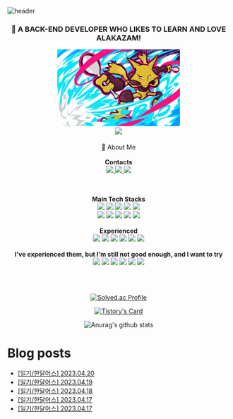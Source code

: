 
![header](https://capsule-render.vercel.app/api?type=waving&color=auto&height=300&section=header&text=love%20Alakazam&fontSize=90)

<div align="center">
  
### :spoon: A BACK-END DEVELOPER WHO LIKES TO LEARN AND LOVE ALAKAZAM!
  
  <img src="alakazam_psycocutter.jpg" width="55%" height="50%" />
</div>

<div align="center" display="inline-block">
  <a href="https://hits.seeyoufarm.com"><img src="https://hits.seeyoufarm.com/api/count/incr/badge.svg?url=https%3A%2F%2Fgithub.com%2FloveAlakazam%2Fhit-counter&count_bg=%23E2C714&title_bg=%23555555&icon=&icon_color=%23E7E7E7&title=hits&edge_flat=false"/></a>
  <br><br>
  <a href="https://eunkangchoi.github.io/about" style="text-decoration:none">👋 About Me </a>
  <br><br>
  <strong>Contacts</strong>
  <br>
  <a href="https://ek12mv2.tistory.com" target="_blank">
      <img src="https://img.shields.io/badge/tistory-000000?style=for-the-badge&logo=tistory&logoColor=white">
  </a><a href="mailto:dmsrkd1216@gmail.com">    
    <img src="https://img.shields.io/badge/gmail-EA4335?style=for-the-badge&logo=gmail&logoColor=white">
  </a>
  <a href="https://www.linkedin.com/in/eunkang-choi-8b0378191">
      <img src="https://img.shields.io/badge/linkedin-0A66C2?style=for-the-badge&logo=linkedin&logoColor=white">
  </a>
  <br>

  <br><br>
  <strong>Main Tech Stacks</strong>
  <br>
    <img src="https://img.shields.io/badge/nestJS-E0234E?style=for-the-badge&logo=nestJS&logoColor=white">
        <img src="https://img.shields.io/badge/typescript-4285F4?style=for-the-badge&logo=typescript&logoColor=white">
    <img src="https://img.shields.io/badge/node.js-339933?style=for-the-badge&logo=node.js&logoColor=white">
    <img src="https://img.shields.io/badge/express-000000?style=for-the-badge&logo=express&logoColor=white">
    <img src="https://img.shields.io/badge/javascript-F7DF1E?style=for-the-badge&logo=javascript&logoColor=white">
  <br>
      <img src="https://img.shields.io/badge/mysql-4479A1?style=for-the-badge&logo=mysql&logoColor=white">
    <img src="https://img.shields.io/badge/mongodb-47A248?style=for-the-badge&logo=mongodb&logoColor=white">
    <img src="https://img.shields.io/badge/git-F05032?style=for-the-badge&logo=git&logoColor=white">
    <img src="https://img.shields.io/badge/gitkraken-179287?style=for-the-badge&logo=gitkraken&logoColor=white">
    <img src="https://img.shields.io/badge/github actions-2088FF?style=for-the-badge&logo=github actions&logoColor=white">
  <br>
  <br>
    <strong>Experienced </strong>
  <br>
      <img src="https://img.shields.io/badge/go-00ADD8?style=for-the-badge&logo=go&logoColor=white">
  <img src="https://img.shields.io/badge/JAVA-FF160B?style=for-the-badge&logo=JAVA&logoColor=white">
    <img src="https://img.shields.io/badge/python-3776AB?style=for-the-badge&logo=python&logoColor=white">
    <img src="https://img.shields.io/badge/spring-6DB33F?style=for-the-badge&logo=spring&logoColor=white">
    <img src="https://img.shields.io/badge/flask-000000?style=for-the-badge&logo=flask&logoColor=white">
    <img src="https://img.shields.io/badge/angularjs-E23237?style=for-the-badge&logo=angularjs&logoColor=white">
  <br>
  <br>
   <strong>I've experienced them, but I'm still not good enough, and I want to try</strong>
  <br>
  <img src="https://img.shields.io/badge/google cloud-4285F4?style=for-the-badge&logo=google cloud&logoColor=white">
  <img src="https://img.shields.io/badge/amazon ec2-FF9900?style=for-the-badge&logo=amazon ec2&logoColor=white">
    <img src="https://img.shields.io/badge/redis-DC382D?style=for-the-badge&logo=redis&logoColor=white">
    <img src="https://img.shields.io/badge/docker-2496ED?style=for-the-badge&logo=docker&logoColor=white">
      <img src="https://img.shields.io/badge/GraphQL-E10098?style=for-the-badge&logo=GraphQL&logoColor=white">
    <img src="https://img.shields.io/badge/socket.io-010101?style=for-the-badge&logo=socket.io&logoColor=white">
  <br>
</div>  

<br><br>

<div align="center" display="inline-block">

  [![Solved.ac Profile](http://mazassumnida.wtf/api/v2/generate_badge?boj=dmsrkd1216)](https://solved.ac/dmsrkd1216/)  

  [![Tistory's Card](https://github-readme-tistory-card.vercel.app/api?name=ek12mv2&theme=tistory)](https://ek12mv2.tistory.com)

  ![Anurag's github stats](https://github-readme-stats.vercel.app/api?username=loveAlakazam&show_icons=true) 
</div>


# Blog posts

<!-- BLOG-POST-LIST:START -->
- [[일기/한달어스] 2023.04.20](https://ek12mv2.tistory.com/435)
- [[일기/한달어스] 2023.04.19](https://ek12mv2.tistory.com/434)
- [[일기/한달어스] 2023.04.18](https://ek12mv2.tistory.com/433)
- [[일기/한달어스] 2023.04.17](https://ek12mv2.tistory.com/431)
- [[일기/한달어스] 2023.04.17](https://ek12mv2.tistory.com/430)
<!-- BLOG-POST-LIST:END -->
